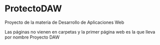 # ProtectoDAW
Proyecto de la materia de Desarrollo de Aplicaciones Web

Las páginas no vienen en carpetas y la primer página web es la que lleva por nombre Proyecto DAW 

